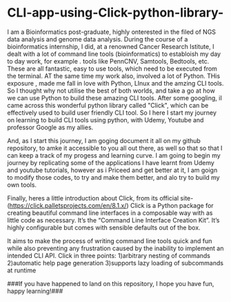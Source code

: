 # CLI-app-using-Click-python-library-

I am a Bioinformatics post-graduate, highly onterested in the filed of NGS data analysis and genome data analysis. During the course of a bioinformatics internship, I did, at a renowned Cancer Research Istitute, I dealt with a lot of command line tools (bioinformatics) to establoish my day to day work, for example . tools like PennCNV, Samtools, Bedtools, etc. These are all fantastic, easy to use tools, which need to be executed from the terminal. AT the same time my work also, involved a lot of Python. THis exposure , made me fall in love with Python, LInux and the amzing CLI tools. So I thought why not utilise the best of both worlds, and take a go at how we can use Python to build these amazing CLI tools. After some googling, iI came across this wonderful python library called "Click", which can be effectively used to build user friendly CLI tool. So I here I start my journey on learning to build CLI tools using python, with Udemy, Youtube and professor Google as my allies.

 And, as I start this journey, I am goging document it all on my github repository, to amke it accessible to you all out there, as well so that so that I can keep a  track of my progess and learning curve. I am going to begin my journey by replicating some of the applications I have learnt from Udemy and youtube tutorials, however as i Priceed and get better at it, I am goign to modify those codes, to try and make them better, and alo try to build my own tools. 

Finally, heres a little introduction about Click, from its official site- (https://click.palletsprojects.com/en/8.1.x/)
Click is a Python package for creating beautiful command line interfaces in a composable way with as little code as necessary. It’s the “Command Line Interface Creation Kit”. It’s highly configurable but comes with sensible defaults out of the box.

It aims to make the process of writing command line tools quick and fun while also preventing any frustration caused by the inability to implement an intended CLI API.
Click in three points:
1)arbitrary nesting of commands
2)automatic help page generation
3)supports lazy loading of subcommands at runtime

###If you have happened to land on this repository, I hope you have fun, happy learning!###


